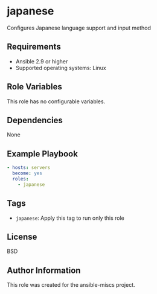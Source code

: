 japanese
=========

Configures Japanese language support and input method

Requirements
------------

- Ansible 2.9 or higher
- Supported operating systems: Linux

Role Variables
--------------

This role has no configurable variables.

Dependencies
------------

None

Example Playbook
----------------

```yaml
- hosts: servers
  become: yes
  roles:
    - japanese
```

Tags
----

- `japanese`: Apply this tag to run only this role

License
-------

BSD

Author Information
------------------

This role was created for the ansible-miscs project.
